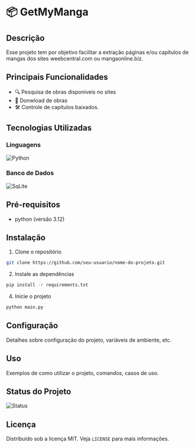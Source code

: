 # 📦 GetMyManga

## Descrição

Esse projeto tem por objetivo facilitar a extração páginas e/ou capítulos de mangas
dos sites weebcentral.com ou mangaonline.biz.

## Principais Funcionalidades

- 🔍 Pesquisa de obras disponiveis no sites
- 🚀 Donwload de obras
- 🛠️ Controle de capítulos baixados.

## Tecnologias Utilizadas

### Linguagens
![Python](https://img.shields.io/badge/Python-3776AB?style=for-the-badge&logo=python&logoColor=white)

### Banco de Dados
![SqLite](https://img.shields.io/badge/SQLite-003B57?style=for-the-badge&logo=sqlite&logoColor=white)

## Pré-requisitos

- python (versão 3.12)

## Instalação

1. Clone o repositório
```bash
git clone https://github.com/seu-usuario/nome-do-projeto.git
```

2. Instale as dependências
```bash
pip install -r requirements.txt
```

4. Inicie o projeto
```bash
python main.py
```

## Configuração

Detalhes sobre configuração do projeto, variáveis de ambiente, etc.

## Uso

Exemplos de como utilizar o projeto, comandos, casos de uso.

## Status do Projeto

![Status](https://img.shields.io/badge/Status-Em%20Desenvolvimento-yellow)

## Licença

Distribuído sob a licença MIT. Veja `LICENSE` para mais informações.
